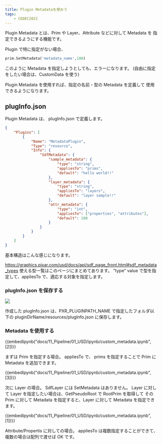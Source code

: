 ```yaml
---
title: Plugin Metadataを使おう
tags:
    - CEDEC2022
---
```


Plugin Metadata とは、Prim や Layer、Attribute などに対して Metadata を
指定できるようにする機能です。

Plugin で特に指定がない場合、

```python
prim.SetMetadata('metadata_name',100)
```

このように Metadata を指定しようとしても、エラーになります。
(自由に指定をしたい場合は、CustomData を使う)

Plugin Metadata を使用すれば、指定の名前・型の Metadata を定義して
使用できるようになります。

## plugInfo.json

Plugin Metadata は、 plugInfo.json で定義します。

```json
{
	"Plugins": [
		{
			"Name": "MetadataPlugin",
			"Type": "resource",
			"Info": {
				"SdfMetadata": {
					"sample_metadata": {
						"type": "string",
						"appliesTo": "prims",
						"default": "hello world!!"
					},
					"layer_metadata": {
						"type": "string",
						"appliesTo": "layers",
						"default": "layer sample!!"
					},
					"attr_metadata": {
						"type": "int",
						"appliesTo": ["properties", "attributes"],
						"default": 100
					}
				}
			}
		}
	]
}
```

基本構造はこんな感じになります。

https://graphics.pixar.com/usd/docs/api/sdf_page_front.html#sdf_metadata_types
使える型一覧はこのページにまとめてあります。
"type" value で型を指定して、appliesTo で、適応する対象を指定します。

### plugInfo.json を保存する

![](https://gyazo.com/7ac46193c9de0e9a480d8bdb4098ce2c.png)

作成した plugInfo.json は、PXR_PLUGINPATH_NAME で指定したフォルダ以下の
pluginDirName/resources/plugInfo.json
に保存します。

### Metadata を使用する

{{embedIpynb("docs/11_Pipeline/01_USD/ipynb/custom_metadata.ipynb",[2])}}

まずは Prim を指定する場合。
appliesTo で、 prims を指定することで Prim に Metadata を追加できます。

{{embedIpynb("docs/11_Pipeline/01_USD/ipynb/custom_metadata.ipynb",[3])}}

次に Layer の場合。
SdfLayer には SetMetadata はありません。
Layer に対して Layer を指定したい場合は、GetPseudoRoot で RootPrim を取得して
その Prim に対して Metadata を指定すると、Layer に対して Metadata を指定できます。

{{embedIpynb("docs/11_Pipeline/01_USD/ipynb/custom_metadata.ipynb",[1])}}

Attribute/Propertis に対しての場合。
appliesTo は複数指定することができて、複数の場合は配列で渡せば OK です。
